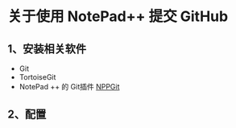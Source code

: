 # 关于使用 NotePad++ 提交 GitHub

## 1、安装相关软件

- Git
- TortoiseGit
- NotePad ++ 的 Git插件 [NPPGit](https://forum.lowyat.net/index.php?s=813777532e8da2a3789f63ae43c8fbc2&act=Attach&type=post&id=1486188)

## 2、配置